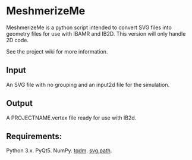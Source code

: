 # MeshmerizeMe
MeshmerizeMe is a python script intended to convert SVG files into
geometry files for use with IBAMR and IB2D. This version will only
handle 2D code.

See the project wiki for more information.

## Input
An SVG file with no grouping and an input2d file for the simulation.

## Output
A PROJECTNAME.vertex file ready for use with IB2d.

## Requirements:
Python 3.x. PyQt5. NumPy. [tqdm](https://pypi.python.org/pypi/tqdm). [svg.path](https://pypi.python.org/pypi/svg.path).
